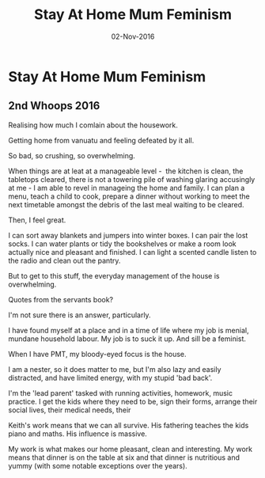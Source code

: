 ﻿---
layout: post
title: 'Stay At Home Mum Feminism'
date: 02-Nov-2016
categories: tbd
---

# Stay At Home Mum Feminism

## 2nd Whoops 2016

Realising how much I comlain about the housework.

Getting home from vanuatu and feeling defeated by it all.

So bad,   so crushing, so overwhelming.

When things are at leat at a manageable level -  the kitchen is clean, the tabletops cleared, there is not a towering pile of washing glaring accusingly at me - I am able to revel in manageing the home and family. I can plan a menu, teach a child to cook, prepare a dinner without working to meet the next timetable amongst the debris of the last meal waiting to be cleared.

Then, I feel great.

I can sort away blankets and jumpers into winter boxes. I can pair the lost socks. I can water plants or tidy the bookshelves or make a room look actually nice and pleasant and finished. I can light a scented candle listen to the radio and clean out the pantry.

But to get to this stuff, the everyday management of the house is overwhelming.

Quotes from the servants book?

I'm not sure there is an answer, particularly.

I have found myself at a place and in a time of life where my job is menial, mundane household labour. My job is to suck it up. And sill be a feminist.

When I have PMT, my bloody-eyed focus is the house.

I am a nester, so it does matter to me, but I'm also lazy and easily distracted, and have limited energy, with my stupid 'bad back'.

I'm the 'lead parent' tasked with running activities, homework, music practice. I get the kids where they need to be, sign their forms, arrange their social lives, their medical needs, their

Keith's work means that we can all survive. His fathering teaches the kids piano and maths. His influence is massive.

My work is what makes our home pleasant, clean and interesting. My work means that dinner is on the table at six and that dinner is nutritious and yummy (with some notable exceptions over the years).

 
